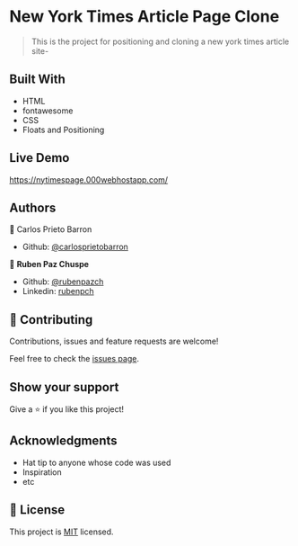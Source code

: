 # New York Times Article Page Clone

> This is the project for positioning and cloning a new york times article site-

## Built With

- HTML
- fontawesome
- CSS
- Floats and Positioning

## Live Demo

https://nytimespage.000webhostapp.com/


## Authors

👤 Carlos Prieto Barron

- Github: [@carlosprietobarron](https://github.com/carlosprietobarron)

👤 **Ruben Paz Chuspe**

- Github: [@rubenpazch](https://github.com/rubenpazch)
- Linkedin: [rubenpch](https://www.linkedin.com/in/rubenpch/)

## 🤝 Contributing

Contributions, issues and feature requests are welcome!

Feel free to check the [issues page](issues/).

## Show your support

Give a ⭐️ if you like this project!

## Acknowledgments

- Hat tip to anyone whose code was used
- Inspiration
- etc

## 📝 License

This project is [MIT](lic.url) licensed.
